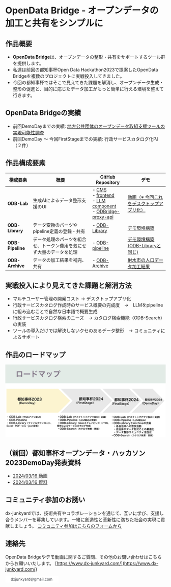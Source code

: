 # OpenData Bridge - オープンデータの加工と共有をシンプルに

## 作品概要
- **OpenData Bridge**は、オープンデータの整形・共有をサポートするツール群を提供します。  
- 私達は前回の都知事杯Open Data Hackathon2023で提案したOpenData Bridgeを複数のプロジェクトに実戦投入してきました。
- 今回の都知事杯ではそこで見えてきた課題を解消し、オープンデータ生成・整形の促進と、目的に応じたデータ加工がもっと簡単に行える環境を整えて行きます。


## OpenData Bridgeの実績
- 前回DemoDayまでの実績: [地方公共団体のオープンデータ取組支援ツールの実現可能性調査](https://www.digital.go.jp/budget/entrustment_deliverables)
- 前回DemoDay 〜 今回FirstStageまでの実績: 行政サービスカタログ化PJ（２件）

## 作品構成要素
| 構成要素       | 概要                                                                 | GitHub Repository                              |  デモ                     |
|----------------|----------------------------------------------------------------------|-----------------------------------------------|------------------------------|
| **ODB-Lab**    | 生成AIによるデータ整形支援のUI |- [CMS](https://github.com/dx-junkyard/opendata-bridge-cms)<br>- [frontend](https://github.com/dx-junkyard/opendata-bridge-frontend) <br>- [LLM component](https://github.com/dx-junkyard/fast-api-with-open-interpreter) <br>- [ODBridge-proxy-api](https://github.com/dx-junkyard/OpenData-Bridge-proxy-api)  | [動画（※ 今回これをデスクトップアプリ化）](https://www.youtube.com/watch?v=GrIohSqZYEY&t=5827s) |
| **ODB-Library**| データ変換のパーツやpipeline定義の登録・共有                               |- [ODB-Library](https://github.com/dx-junkyard/OpenData-Library) |  [デモ環境構築](https://github.com/dx-junkyard/OpenData-Library) |
| **ODB-Pipeline**| データ処理のパーツを組合せ、トークン費用を気にせず大量のデータを処理   |- [ODB-pipeline](https://github.com/dx-junkyard/OpenData-Bridge-pipeline)  |  [デモ環境構築(ODB-Libraryと同じ)](https://github.com/dx-junkyard/OpenData-Library) |
| **ODB-Archive** | データの加工結果を補完、共有                        |- [ODB-Archive](https://github.com/dx-junkyard/OpenData-Archive)  | [射水市の人口データ加工結果](https://github.com/dx-junkyard/OpenData-Archive/tree/main/LocalGovData/162116_city_imizu/PopulationData) |

## 実戦投入により見えてきた課題と解消方法
- マルチユーザー管理の開発コスト → デスクトップアプリ化
- 行政サービスカタログ作成時のサービス概要の完成度　→　LLMをpipelineに組み込むことで自然な日本語で概要生成
- 行政サービスカタログ検索のニーズ　→ カタログ検索機能（ODB-Search）の実装
- ツールの導入だけでは解決しないクセのあるデータ整形　→ コミュニティによるサポート

## 作品のロードマップ
![ロードマップ](odb_roadmap.jpg)


## （前回）都知事杯オープンデータ・ハッカソン2023DemoDay発表資料
- [2024/03/16 動画](https://www.youtube.com/watch?v=GrIohSqZYEY&t=5723s)
- [2024/03/16 資料](20240316.pdf)

## コミュニティ参加のお誘い
dx-junkyardでは、技術共有やコラボレーションを通じて、互いに学び、支援し合うメンバーを募集しています。一緒に創造性と革新性に満ちた社会の実現に貢献しましょう。
[コミュニティ参加はこちらのフォームから](https://forms.gle/PVW4kYYh53SzbfdbA)


## 連絡先
OpenData Bridgeやデモ動画に関するご質問、その他のお問い合わせはこちらからお願いいたします。
[https://www.dx-junkyard.com/](https://www.dx-junkyard.com/)

![メール](em_add.png)


